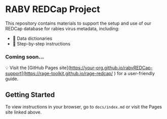 # RABV REDCap Project 

This repository contains materials to support the setup and use of our REDCap database for rabies virus metadata, including:

- 📄 Data dictionaries
- 📘 Step-by-step instructions

### Coming soon...
💡 Visit the [GitHub Pages site](https://your-org.github.io/rabvREDCap-support](https://rage-toolkit.github.io/rage-redcap/
) for a user-friendly guide.

## Getting Started

To view instructions in your browser, go to `docs/index.md` or visit the Pages site linked above.



